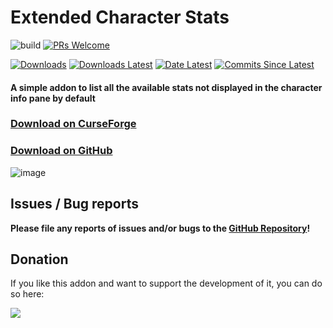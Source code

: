 # Extended Character Stats

![build](https://github.com/BreakBB/ExtendedCharacterStats/workflows/build/badge.svg) [![PRs Welcome](https://img.shields.io/badge/PRs-welcome-brightgreen.svg)](http://makeapullrequest.com)

[![Downloads](https://img.shields.io/github/downloads/BreakBB/ExtendedCharacterStats/total.svg)](https://github.com/BreakBB/ExtendedCharacterStats/releases/)
[![Downloads Latest](https://img.shields.io/github/downloads/BreakBB/ExtendedCharacterStats/v3.3.9/total.svg)](https://github.com/BreakBB/ExtendedCharacterStats/releases/latest)
[![Date Latest](https://img.shields.io/github/release-date/BreakBB/ExtendedCharacterStats.svg)](https://github.com/BreakBB/ExtendedCharacterStats/releases/latest)
[![Commits Since Latest](https://img.shields.io/github/commits-since/BreakBB/ExtendedCharacterStats/latest.svg)](https://github.com/BreakBB/ExtendedCharacterStats/commits/master)

#### A simple addon to list all the available stats not displayed in the character info pane by default


### [Download on CurseForge](https://www.curseforge.com/wow/addons/extended-character-stats/files)

### [Download on GitHub](https://github.com/BreakBB/ExtendedCharacterStats/releases/latest)

![image](https://user-images.githubusercontent.com/33514570/120346975-2ac47f80-c2fc-11eb-90d4-c012a1e56296.png)


## Issues / Bug reports

**Please file any reports of issues and/or bugs to the [GitHub Repository](https://github.com/BreakBB/ExtendedCharacterStats/issues/new/choose)!**


## Donation

If you like this addon and want to support the development of it, you can do so here:

<a href="https://www.paypal.com/cgi-bin/webscr?cmd=_s-xclick&hosted_button_id=T9DMPD9EZDC98&source=url"><img src="https://www.paypalobjects.com/en_US/i/btn/btn_donate_LG.gif"/></a>
